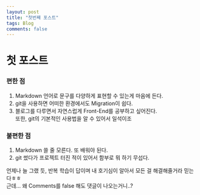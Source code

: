```yaml
---
layout: post
title: "첫번째 포스트"
tags: Blog
comments: false
---
```


# **첫 포스트**
### 편한 점
1. Markdown 언어로 문구를 다양하게 표현할 수 있는게 마음에 든다.
2. git을 사용하면 어떠한 환경에서도 Migration이 쉽다.
3. 블로그를 다루면서 자연스럽게 Front-End를 공부하고 싶어진다.    
   또한, git의 기본적인 사용법을 알 수 있어서 일석이조

### 불편한 점
1. Markdown 쓸 줄 모른다. 또 배워야 된다.
2. git 썼다가 프로젝트 터진 적이 있어서 함부로 뭐 하기 무섭다.   


언제나 늘 그랬 듯, 반복 학습이 답이며 내 호기심이 알아서 모든 걸 해결해줄거라 믿는다ㅎㅎ   
근데... 왜 Comments를 false 해도 댓글이 나오는거니..?
